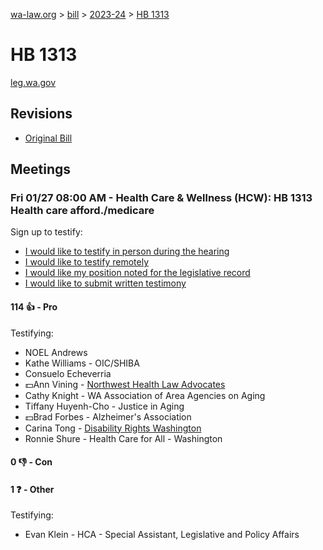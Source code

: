 [wa-law.org](/) > [bill](/bill/) > [2023-24](/bill/2023-24/) > [HB 1313](/bill/2023-24/hb/1313/)

# HB 1313
[leg.wa.gov](https://app.leg.wa.gov/billsummary?BillNumber=1313&Year=2023&Initiative=false)

## Revisions
* [Original Bill](1/)

## Meetings
### Fri 01/27 08:00 AM - Health Care & Wellness (HCW): HB 1313 Health care afford./medicare
Sign up to testify:
* [I would like to testify in person during the hearing](https://app.leg.wa.gov/csi/Testifier/Add?chamber=House&mId=30475&aId=149489&caId=20671&tId=1)
* [I would like to testify remotely](https://app.leg.wa.gov/csi/Testifier/Add?chamber=House&mId=30475&aId=149489&caId=20671&tId=2)
* [I would like my position noted for the legislative record](https://app.leg.wa.gov/csi/Testifier/Add?chamber=House&mId=30475&aId=149489&caId=20671&tId=3)
* [I would like to submit written testimony](https://app.leg.wa.gov/csi/Testifier/Add?chamber=House&mId=30475&aId=149489&caId=20671&tId=4)

#### 114 👍 - Pro
Testifying:
* NOEL Andrews
* Kathe Williams - OIC/SHIBA
* Consuelo Echeverria
* 💵Ann Vining - [Northwest Health Law Advocates](/org/northwest_health_law_advocates/)
* Cathy Knight - WA Association of Area Agencies on Aging
* Tiffany Huyenh-Cho - Justice in Aging
* 💵Brad Forbes - Alzheimer's Association
* Carina Tong - [Disability Rights Washington](/org/disability_rights_washington/)
* Ronnie Shure - Health Care for All - Washington

#### 0 👎 - Con

#### 1 ❓ - Other
Testifying:
* Evan Klein - HCA - Special Assistant, Legislative and Policy Affairs
